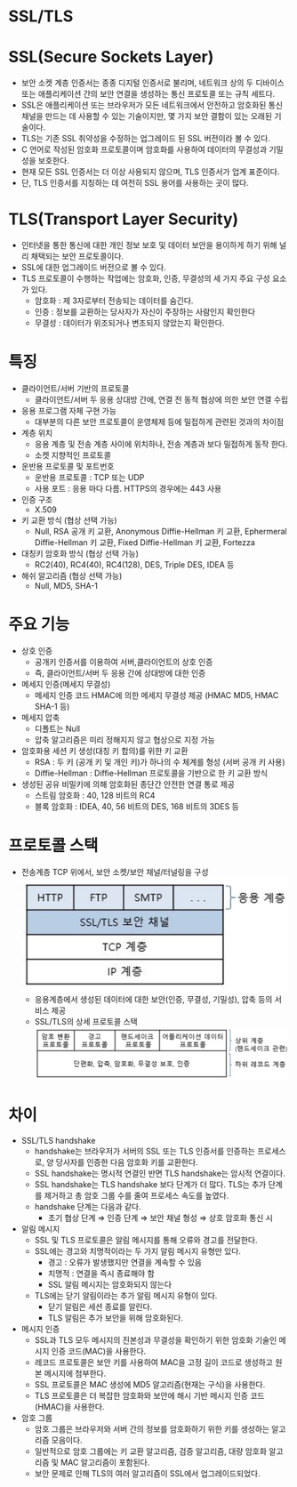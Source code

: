 # SSL/TLS

# SSL(Secure Sockets Layer)

- 보안 소켓 계층 인증서는 종종 디지털 인증서로 불리며, 네트워크 상의 두 디바이스 또는 애플리케이션 간의 보안 연결을 생성하는 통신 프로토콜 또는 규칙 세트다.
- SSL은 애플리케이션 또는 브라우저가 모든 네트워크에서 안전하고 암호화된 통신 채널을 만드는 데 사용할 수 있는 기술이지만, 몇 가지 보안 결함이 있는 오래된 기술이다.
- TLS는 기존 SSL 취약성을 수정하는 업그레이드 된 SSL 버전이라 볼 수 있다.
- C 언어로 작성된 암호화 프로토콜이며 암호화를 사용하여 데이터의 무결성과 기밀성을 보호한다.
- 현재 모든 SSL 인증서는 더 이상 사용되지 않으며, TLS 인증서가 업계 표준이다.
- 단, TLS 인증서를 지칭하는 데 여전히 SSL 용어를 사용하는 곳이 많다.

# TLS(Transport Layer Security)

- 인터넷을 통한 통신에 대한 개인 정보 보호 및 데이터 보안을 용이하게 하기 위해 널리 채택되는 보안 프로토콜이다.
- SSL에 대한 업그레이드 버전으로 볼 수 있다.
- TLS 프로토콜이 수행하는 작업에는 암호화, 인증, 무결성의 세 가지 주요 구성 요소가 있다.
    - 암호화 : 제 3자로부터 전송되는 데이터를 숨긴다.
    - 인증 : 정보를 교환하는 당사자가 자신이 주장하는 사람인지 확인한다
    - 무결성 : 데이터가 위조되거나 변조되지 않았는지 확인한다.

# 특징

- 클라이언트/서버 기반의 프로토콜
    - 클라이언트/서버 두 응용 상대방 간에, 연결 전 동적 협상에 의한 보안 연결 수립
- 응용 프로그램 자체 구현 가능
    - 대부분의 다른 보안 프로토콜이 운영체제 등에 밀접하게 관련된 것과의 차이점
- 계층 위치
    - 응용 계층 및 전송 계층 사이에 위치하나, 전송 계층과 보다 밀접하게 동작 한다.
    - 소켓 지향적인 프로토콜
- 운반용 프로토콜 및 포트번호
    - 운반용 프로토콜 : TCP 또는 UDP
    - 사용 포트 : 응용 마다 다름. HTTPS의 경우에는 443 사용
- 인증 구조
    - X.509
- 키 교환 방식 (협상 선택 가능)
    - Null, RSA 공개 키 교환, Anonymous Diffie-Hellman 키 교환, Ephermeral Diffie-Hellman 키 교환, Fixed Diffie-Hellman 키 교환, Fortezza
- 대칭키 암호화 방식 (협상 선택 가능)
    - RC2(40), RC4(40), RC4(128), DES, Triple DES, IDEA 등
- 해쉬 알고리즘 (협상 선택 가능)
    - Null, MD5, SHA-1

# 주요 기능

- 상호 인증
    - 공개키 인증서를 이용하여 서버,클라이언트의 상호 인증
    - 즉, 클라이언트/서버 두 응용 간에 상대방에 대한 인증
- 메세지 인증(메세지 무결성)
    - 메세지 인증 코드 HMAC에 의한 메세지 무결성 제공 (HMAC MD5, HMAC SHA-1 등)
- 메세지 압축
    - 디폴트는 Null
    - 압축 알고리즘은 미리 정해지지 않고 협상으로 지정 가능
- 암호화용 세션 키 생성(대칭 키 합의)를 위한 키 교환
    - RSA : 두 키 (공개 키 및 개인 키)가 하나의 수 체계를 형성 (서버 공개 키 사용)
    - Diffie-Hellman : Diffie-Hellman 프로토콜을 기반으로 한 키 교환 방식
- 생성된 공유 비밀키에 의해 암호화된 종단간 안전한 연결 통로 제공
    - 스트림 암호화 : 40, 128 비트의 RC4
    - 블록 암호화 : IDEA, 40, 56 비트의 DES, 168 비트의 3DES 등

# 프로토콜 스택

- 전송계층 TCP 위에서, 보안 소켓/보안 채널/터널링을 구성
    ![img.png](SSL&TLS/img.png)
    - 응용계층에서 생성된 데이터에 대한 보안(인증, 무결성, 기밀성), 압축 등의 서비스 제공
  - SSL/TLS의 상세 프로토콜 스택
  ![img_1.png](SSL&TLS/img_1.png)

# 차이

- SSL/TLS handshake
    - handshake는 브라우저가 서버의 SSL 또는 TLS 인증서를 인증하는 프로세스로, 양 당사자를 인증한 다음 암호화 키를 교환한다.
    - SSL handshake는 명시적 연결인 반면 TLS handshake는 암시적 연결이다.
    - SSL handshake는 TLS  handshake 보다 단계가 더 많다. TLS는 추가 단계를 제거하고 총 암호 그룹 수를 줄여 프로세스 속도를 높였다.
    - handshake 단계는 다음과 같다.
        - 초기 협상 단계 ⇒ 인증 단계 ⇒ 보안 채널 형성 ⇒ 상호 암호화 통신 시
- 알림 메시지
    - SSL 및 TLS 프로토콜은 알림 메시지를 통해 오류와 경고를 전달한다.
    - SSL에는 경고와 치명적이라는 두 가지 알림 메시지 유형만 있다.
        - 경고 : 오류가 발생했지만 연결을 계속할 수 있음
        - 치명적  : 연결을 즉시 종료해야 함
        - SSL 알림 메시지는 암호화되지 않는다
    - TLS에는 닫기 알림이라는 추가 알림 메시지 유형이 있다.
        - 닫기 알림은 세션 종료를 알린다.
        - TLS 알림은 추가 보안을 위해 암호화된다.
- 메시지 인증
    - SSL과 TLS 모두 메시지의 진본성과 무결성을 확인하기 위한 암호화 기술인 메시지 인증 코드(MAC)을 사용한다.
    - 레코드 프로토콜은 보안 키를 사용하여 MAC을 고정 길이 코드로 생성하고 원본 메시지에 첨부한다.
    - SSL 프로토콜은 MAC 생성에 MD5 알고리즘(현재는 구식)을 사용한다.
    - TLS 프로토콜은 더 복잡한 암호화와 보안에 해시 기반 메시지 인증 코드(HMAC)을 사용한다.
- 암호 그룹
    - 암호 그룹은 브라우저와 서버 간의 정보를 암호화하기 위한 키를 생성하는 알고리즘 모음이다.
    - 일반적으로 암호 그룹에는 키 교환 알고리즘, 검증 알고리즘, 대량 암호화 알고리즘 및 MAC 알고리즘이 포함된다.
    - 보안 문제로 인해 TLS의 여러 알고리즘이 SSL에서 업그레이드되었다.